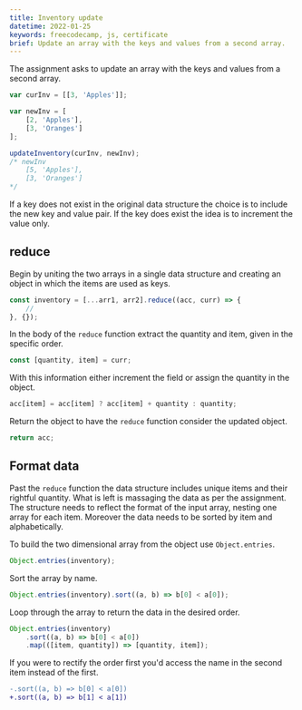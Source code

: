 ```yaml
---
title: Inventory update
datetime: 2022-01-25
keywords: freecodecamp, js, certificate
brief: Update an array with the keys and values from a second array.
---
```


The assignment asks to update an array with the keys and values from a second array.

```js
var curInv = [[3, 'Apples']];

var newInv = [
	[2, 'Apples'],
	[3, 'Oranges']
];

updateInventory(curInv, newInv);
/* newInv
	[5, 'Apples'],
	[3, 'Oranges']
*/
```

If a key does not exist in the original data structure the choice is to include the new key and value pair. If the key does exist the idea is to increment the value only.

## reduce

Begin by uniting the two arrays in a single data structure and creating an object in which the items are used as keys.

```js
const inventory = [...arr1, arr2].reduce((acc, curr) => {
	//
}, {});
```

In the body of the `reduce` function extract the quantity and item, given in the specific order.

```js
const [quantity, item] = curr;
```

With this information either increment the field or assign the quantity in the object.

```js
acc[item] = acc[item] ? acc[item] + quantity : quantity;
```

Return the object to have the `reduce` function consider the updated object.

```js
return acc;
```

## Format data

Past the `reduce` function the data structure includes unique items and their rightful quantity. What is left is massaging the data as per the assignment. The structure needs to reflect the format of the input array, nesting one array for each item. Moreover the data needs to be sorted by item and alphabetically.

To build the two dimensional array from the object use `Object.entries`.

```js
Object.entries(inventory);
```

Sort the array by name.

```js
Object.entries(inventory).sort((a, b) => b[0] < a[0]);
```

Loop through the array to return the data in the desired order.

```js
Object.entries(inventory)
	.sort((a, b) => b[0] < a[0])
	.map(([item, quantity]) => [quantity, item]);
```

If you were to rectify the order first you'd access the name in the second item instead of the first.

```diff
-.sort((a, b) => b[0] < a[0])
+.sort((a, b) => b[1] < a[1])
```
